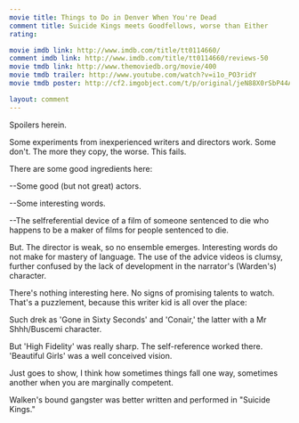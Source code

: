 ```yaml
---
movie title: Things to Do in Denver When You're Dead
comment title: Suicide Kings meets Goodfellows, worse than Either
rating: 

movie imdb link: http://www.imdb.com/title/tt0114660/
comment imdb link: http://www.imdb.com/title/tt0114660/reviews-50
movie tmdb link: http://www.themoviedb.org/movie/400
movie tmdb trailer: http://www.youtube.com/watch?v=i1o_PO3ridY
movie tmdb poster: http://cf2.imgobject.com/t/p/original/jeN88X0rSbP44ABidKKWrWw2kvW.jpg

layout: comment
---
```


Spoilers herein.

Some experiments from inexperienced writers and directors work. Some don't. The more they copy, the worse. This fails.

There are some good ingredients here:

--Some good (but not great) actors.

--Some interesting words.

--The selfreferential device of a film of someone sentenced to die who happens to be a maker of films for people sentenced to die.

But. The director is weak, so no ensemble emerges. Interesting words do not make for mastery of language. The use of the advice videos is clumsy, further confused by the lack of development in the narrator's (Warden's) character.

There's nothing interesting here. No signs of promising talents to watch. That's a puzzlement, because this writer kid is all over the place:

Such drek as 'Gone in Sixty Seconds' and 'Conair,' the latter with a Mr Shhh/Buscemi character.

But 'High Fidelity' was really sharp. The self-reference worked there. 'Beautiful Girls' was a well conceived vision.

Just goes to show, I think how sometimes things fall one way, sometimes another when you are marginally competent.

Walken's bound gangster was better written and performed in "Suicide Kings."
